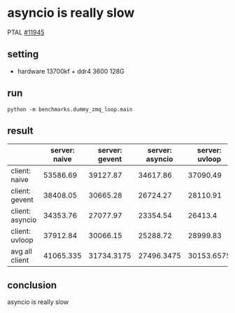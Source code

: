 # asyncio is really slow

PTAL [#11945](https://github.com/vllm-project/vllm/issues/11945)

## setting
- hardware 13700kf + ddr4 3600 128G

## run
```commandline
python -m benchmarks.dummy_zmq_loop.main
```

## result 
|                 | server: naive | server: gevent | server: asyncio | server: uvloop | avg all server | 
|-----------------|---------------|----------------|-----------------|----------------|----------------| 
| client: naive   | 53586.69      | 39127.87       | 34617.86        | 37090.49       | 41105.7275     | 
| client: gevent  | 38408.05      | 30665.28       | 26724.27        | 28110.91       | 30977.1275     | 
| client: asyncio | 34353.76      | 27077.97       | 23354.54        | 26413.4        | 27799.9175     | 
| client: uvloop  | 37912.84      | 30066.15       | 25288.72        | 28999.83       | 30566.885      | 
| avg all client  | 41065.335     | 31734.3175     | 27496.3475      | 30153.6575     |                |  


## conclusion
asyncio is really slow
